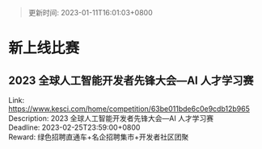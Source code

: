 > 更新时间: 2023-01-11T16:01:03+0800 

# 新上线比赛


## 2023 全球人工智能开发者先锋大会—AI 人才学习赛
Link: https://www.kesci.com/home/competition/63be011bde6c0e9cdb12b965  
Description: 2023 全球人工智能开发者先锋大会—AI 人才学习赛  
Deadline: 2023-02-25T23:59:00+0800  
Reward: 绿色招聘直通车+名企招聘集市+开发者社区团聚  


